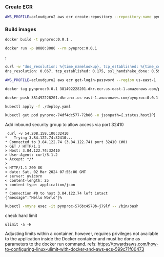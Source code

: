 
### Create ECR

```bash
AWS_PROFILE=acloudguru2 aws ecr create-repository --repository-name pynproc  --region us-east-1 --tags '[{"Key":"env","Value":"dev"},{"Key":"team","Value":"9999"}]'
```


### Build images

```bash
docker build -t pynproc:0.0.1 .
```
```bash
docker run -p 8080:8080 --rm pynproc:0.0.1
```
:

```bash
curl -w "dns_resolution: %{time_namelookup}, tcp_established: %{time_connect}, ssl_handshake_done: %{time_appconnect}, TTFB: %{time_starttransfer}\n" -o /dev/null -s "http://54.208.159.100:32410"
dns_resolution: 0.067, tcp_established: 0.175, ssl_handshake_done: 0.598, TTFB: 0.708
```

```bash
AWS_PROFILE=acloudguru2 aws ecr get-login-password --region us-east-1 | docker login --username AWS --password-stdin 381492228201.dkr.ecr.us-east-1.amazonaws.com/pynproc
```

```bash
docker tag pynproc:0.0.1 381492228201.dkr.ecr.us-east-1.amazonaws.com/pynproc:0.0.1
```

```bash
docker push 381492228201.dkr.ecr.us-east-1.amazonaws.com/pynproc:0.0.1
```

```bash
kubectl apply -f ./deploy.yaml
```

```bash
kubectl get pod pynproc-74df4dc577-72b86 -o jsonpath={.status.hostIP}
```

Add inbound security group to allow access via port 32410
```note
 curl -v 54.208.159.100:32410  
*   Trying 3.84.122.74:32410...
* Connected to 3.84.122.74 (3.84.122.74) port 32410 (#0)
> GET / HTTP/1.1
> Host: 3.84.122.74:32410
> User-Agent: curl/8.1.2
> Accept: */*
> 
< HTTP/1.1 200 OK
< date: Sat, 02 Mar 2024 07:55:06 GMT
< server: uvicorn
< content-length: 25
< content-type: application/json
< 
* Connection #0 to host 3.84.122.74 left intact
{"message":"Hello World"}%
```


```bash
kubectl -nmyns exec -it pynproc-576bc4578b-j79lf -- /bin/bash
```




check hard limit
```shell
ulimit -a -H
```

Adjusting limits within a container, however, requires privileges not available to the application inside the Docker container and must be done as parameters to the docker run command.
refs: https://towardsaws.com/how-to-configuring-linux-ulimit-with-docker-and-aws-ecs-599c71f00473